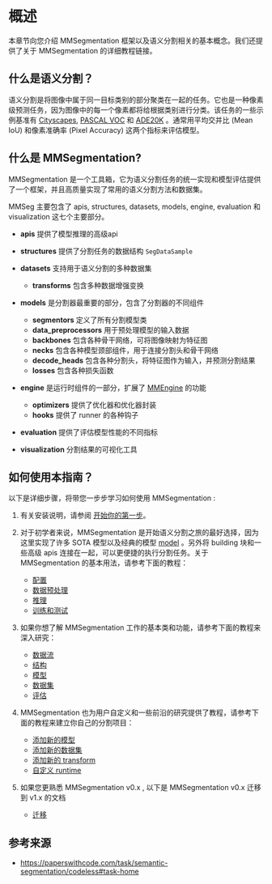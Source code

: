 # 概述

本章节向您介绍 MMSegmentation 框架以及语义分割相关的基本概念。我们还提供了关于 MMSegmentation 的详细教程链接。

## 什么是语义分割？

语义分割是将图像中属于同一目标类别的部分聚类在一起的任务。它也是一种像素级预测任务，因为图像中的每一个像素都将给根据类别进行分类。该任务的一些示例基准有 [Cityscapes](https://www.cityscapes-dataset.com/benchmarks/), [PASCAL VOC](http://host.robots.ox.ac.uk/pascal/VOC/voc2012/) 和 [ADE20K](https://groups.csail.mit.edu/vision/datasets/ADE20K/) 。通常用平均交并比 (Mean IoU) 和像素准确率 (Pixel Accuracy) 这两个指标来评估模型。

## 什么是 MMSegmentation?

MMSegmentation 是一个工具箱，它为语义分割任务的统一实现和模型评估提供了一个框架，并且高质量实现了常用的语义分割方法和数据集。

MMSeg 主要包含了 apis, structures, datasets, models, engine, evaluation 和 visualization 这七个主要部分。

- **apis** 提供了模型推理的高级api

- **structures** 提供了分割任务的数据结构 `SegDataSample`

- **datasets** 支持用于语义分割的多种数据集

  - **transforms** 包含多种数据增强变换

- **models** 是分割器最重要的部分，包含了分割器的不同组件

  - **segmentors** 定义了所有分割模型类
  - **data_preprocessors** 用于预处理模型的输入数据
  - **backbones** 包含各种骨干网络，可将图像映射为特征图
  - **necks** 包含各种模型颈部组件，用于连接分割头和骨干网络
  - **decode_heads** 包含各种分割头，将特征图作为输入，并预测分割结果
  - **losses** 包含各种损失函数

- **engine** 是运行时组件的一部分，扩展了 [MMEngine](https://github.com/open-mmlab/mmengine) 的功能

  - **optimizers** 提供了优化器和优化器封装
  - **hooks** 提供了 runner 的各种钩子

- **evaluation** 提供了评估模型性能的不同指标

- **visualization** 分割结果的可视化工具

## 如何使用本指南？

以下是详细步骤，将带您一步步学习如何使用 MMSegmentation :

1. 有关安装说明，请参阅 [开始你的第一步](getting_started.md)。

2. 对于初学者来说，MMSegmentation 是开始语义分割之旅的最好选择，因为这里实现了许多 SOTA 模型以及经典的模型 [model](model_zoo.md) 。另外将 building 块和一些高级 apis 连接在一起，可以更便捷的执行分割任务。关于 MMSegmentation 的基本用法，请参考下面的教程：

   - [配置](user_guides/1_config.md)
   - [数据预处理](user_guides/2_dataset_prepare.md)
   - [推理](user_guides/3_inference.md)
   - [训练和测试](user_guides/4_train_test.md)

3. 如果你想了解 MMSegmentation 工作的基本类和功能，请参考下面的教程来深入研究：

   - [数据流](advanced_guides/data_flow.md)
   - [结构](advanced_guides/structures.md)
   - [模型](advanced_guides/models.md)
   - [数据集](advanced_guides/datasets.md)
   - [评估](advanced_guides/evaluation.md)

4. MMSegmentation 也为用户自定义和一些前沿的研究提供了教程，请参考下面的教程来建立你自己的分割项目：

   - [添加新的模型](advanced_guides/add_models.md)
   - [添加新的数据集](advanced_guides/add_dataset.md)
   - [添加新的 transform](advanced_guides/add_transform.md)
   - [自定义 runtime](advanced_guides/customize_runtime.md)

5. 如果您更熟悉 MMSegmentation v0.x , 以下是 MMSegmentation v0.x 迁移到 v1.x 的文档

   - [迁移](migration/index.rst)

## 参考来源

- https://paperswithcode.com/task/semantic-segmentation/codeless#task-home
